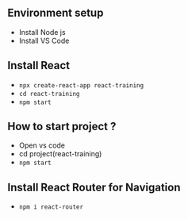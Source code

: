 
## Environment setup
- Install Node js
- Install VS Code

## Install React
- `npx create-react-app react-training`
- `cd react-training`
- `npm start`

## How to start project ?
- Open vs code
- cd project(react-training)
- `npm start`

## Install React Router for Navigation
- `npm i react-router`

